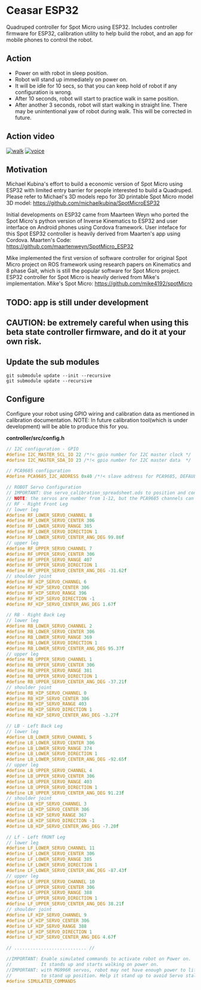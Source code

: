 # Ceasar ESP32
Quadruped controller for Spot Micro using ESP32.
Includes controller firmware for ESP32, calibration utility to help build the robot, and an app for mobile phones to control the robot.

## Action
- Power on with robot in sleep position.
- Robot will stand up immediately on power on.
- It will be idle for 10 secs, so that you can keep hold of robot if any configuration is wrong.
- After 10 seconds, robot will start to practice walk in same position.
- After another 3 seconds, robot will start walking in straight line.
  There may be unintentional yaw of robot during walk. This will be corrected in future.

## Action video
[![walk](https://img.youtube.com/vi/xG28wMZjsg4/0.jpg)](https://youtu.be/xG28wMZjsg4 "Walk")
[![voice](https://img.youtube.com/vi/YhH5K681pzY/0.jpg)](https://www.youtube.com/watch?v=YhH5K681pzY "App")


## Motivation
Michael Kubina's effort to build a economic version of Spot Micro using ESP32 with limited entry barrier for people interested to build a Quadruped. Please refer to Michael's 3D models repo for 3D printable Spot Micro model
3D model: https://github.com/michaelkubina/SpotMicroESP32

Initial developments on ESP32 came from Maarteen Weyn who ported the Spot Micro's python version of Inverse Kinematics to ESP32 and user interface on Android phones using Cordova framework. User inteface for this Spot ESP32 controller is heavily derived from Maarten's app using Cordova.
Maarten's Code: https://github.com/maartenweyn/SpotMicro_ESP32

Mike implemented the first version of software controller for original Spot Micro project on ROS framework using research papers on Kinematics and 8 phase Gait, which is still the popular software for Spot Micro project. ESP32 controller for Spot Micro is heavily derived from Mike's implementation.
Mike's Spot Micro: https://github.com/mike4192/spotMicro


## TODO: app is still under development
## CAUTION: be extremely careful when using this beta state controller firmware, and do it at your own risk.

## Update the sub modules
```console
git submodule update --init --recursive
git submodule update --recursive
```

## Configure
Configure your robot using GPIO wiring and calibration data as mentioned in calibration documentation.
NOTE: In future calibration tool(which is under development) will be able to produce this for you.

<b>controller/src/config.h</b>
```c
// I2C configuration - GPIO
#define I2C_MASTER_SCL_IO 22 /*!< gpio number for I2C master clock */
#define I2C_MASTER_SDA_IO 23 /*!< gpio number for I2C master data  */

// PCA9685 configuration
#define PCA9685_I2C_ADDRESS 0x40 /*!< slave address for PCA9685, DEFAULT: 0x40 */

// ROBOT Servo Configuration
// IMPORTANT: Use servo_calibration_spreadsheet.ods to position and configure the servos
// NOTE: the servos are number from 1-12, but the PCA9685 channels can be configured to any arbitrary channel number
// RF - Right Front Leg
// lower leg
#define RF_LOWER_SERVO_CHANNEL 8
#define RF_LOWER_SERVO_CENTER 306
#define RF_LOWER_SERVO_RANGE 385
#define RF_LOWER_SERVO_DIRECTION 1
#define RF_LOWER_SERVO_CENTER_ANG_DEG 99.86f
// upper leg
#define RF_UPPER_SERVO_CHANNEL 7
#define RF_UPPER_SERVO_CENTER 306
#define RF_UPPER_SERVO_RANGE 407
#define RF_UPPER_SERVO_DIRECTION 1
#define RF_UPPER_SERVO_CENTER_ANG_DEG -31.62f
// shoulder joint
#define RF_HIP_SERVO_CHANNEL 6
#define RF_HIP_SERVO_CENTER 306
#define RF_HIP_SERVO_RANGE 396
#define RF_HIP_SERVO_DIRECTION -1
#define RF_HIP_SERVO_CENTER_ANG_DEG 1.67f

// RB - Right Back Leg
// lower leg
#define RB_LOWER_SERVO_CHANNEL 2
#define RB_LOWER_SERVO_CENTER 306
#define RB_LOWER_SERVO_RANGE 369
#define RB_LOWER_SERVO_DIRECTION 1
#define RB_LOWER_SERVO_CENTER_ANG_DEG 95.37f
// upper leg
#define RB_UPPER_SERVO_CHANNEL 1
#define RB_UPPER_SERVO_CENTER 306
#define RB_UPPER_SERVO_RANGE 381
#define RB_UPPER_SERVO_DIRECTION 1
#define RB_UPPER_SERVO_CENTER_ANG_DEG -37.21f
// shoulder joint
#define RB_HIP_SERVO_CHANNEL 0
#define RB_HIP_SERVO_CENTER 306
#define RB_HIP_SERVO_RANGE 403
#define RB_HIP_SERVO_DIRECTION 1
#define RB_HIP_SERVO_CENTER_ANG_DEG -3.27f

// LB - Left Back Leg
// lower leg
#define LB_LOWER_SERVO_CHANNEL 5
#define LB_LOWER_SERVO_CENTER 306
#define LB_LOWER_SERVO_RANGE 374
#define LB_LOWER_SERVO_DIRECTION 1
#define LB_LOWER_SERVO_CENTER_ANG_DEG -92.65f
// upper leg
#define LB_UPPER_SERVO_CHANNEL 4
#define LB_UPPER_SERVO_CENTER 306
#define LB_UPPER_SERVO_RANGE 403
#define LB_UPPER_SERVO_DIRECTION 1
#define LB_UPPER_SERVO_CENTER_ANG_DEG 91.23f
// shoulder joint
#define LB_HIP_SERVO_CHANNEL 3
#define LB_HIP_SERVO_CENTER 306
#define LB_HIP_SERVO_RANGE 367
#define LB_HIP_SERVO_DIRECTION -1
#define LB_HIP_SERVO_CENTER_ANG_DEG -7.20f

// Lf - Left fRONT Leg
// lower leg
#define LF_LOWER_SERVO_CHANNEL 11
#define LF_LOWER_SERVO_CENTER 306
#define LF_LOWER_SERVO_RANGE 385
#define LF_LOWER_SERVO_DIRECTION 1
#define LF_LOWER_SERVO_CENTER_ANG_DEG -87.43f
// upper leg
#define LF_UPPER_SERVO_CHANNEL 10
#define LF_UPPER_SERVO_CENTER 306
#define LF_UPPER_SERVO_RANGE 388
#define LF_UPPER_SERVO_DIRECTION 1
#define LF_UPPER_SERVO_CENTER_ANG_DEG 38.21f
// shoulder joint
#define LF_HIP_SERVO_CHANNEL 9
#define LF_HIP_SERVO_CENTER 306
#define LF_HIP_SERVO_RANGE 388
#define LF_HIP_SERVO_DIRECTION 1
#define LF_HIP_SERVO_CENTER_ANG_DEG 4.67f

// ........................... //

//IMPORTANT: Enable simulated commands to activate robot on Power on.
//           It stands up and starts walking on power on.
//IMPORTANT: with MG996R servos, robot may not have enough power to lift the robot
//           to stand up position. Help it stand up to avoid Servo stalling and burn up.
#define SIMULATED_COMMANDS
```
